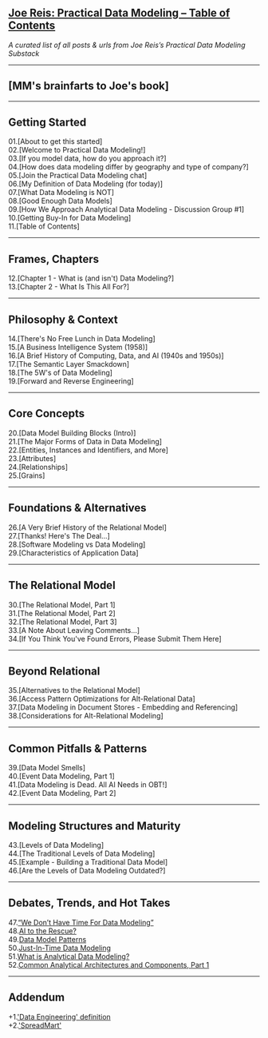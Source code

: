 ## [Joe Reis: Practical Data Modeling – Table of Contents](https://github.com/Miklos-Molnar/Markdown-projects/blob/main/2025-07-06-Joe-Reis-Practical-Data-Modeling-Book/joe's-contents.md)
_A curated list of all posts & urls from Joe Reis’s Practical Data Modeling Substack_

---

## [MM's brainfarts to Joe's book]

---

## Getting Started

01.[About to get this started]  
02.[Welcome to Practical Data Modeling!]  
03.[If you model data, how do you approach it?]  
04.[How does data modeling differ by geography and type of company?]  
05.[Join the Practical Data Modeling chat]  
06.[My Definition of Data Modeling (for today)]  
07.[What Data Modeling is NOT]  
08.[Good Enough Data Models]  
09.[How We Approach Analytical Data Modeling - Discussion Group #1]  
10.[Getting Buy-In for Data Modeling]  
11.[Table of Contents]  

---

## Frames, Chapters

12.[Chapter 1 - What is (and isn't) Data Modeling?]  
13.[Chapter 2 - What Is This All For?]  

---

## Philosophy & Context

14.[There's No Free Lunch in Data Modeling]  
15.[A Business Intelligence System (1958)]  
16.[A Brief History of Computing, Data, and AI (1940s and 1950s)]  
17.[The Semantic Layer Smackdown]  
18.[The 5W's of Data Modeling]  
19.[Forward and Reverse Engineering]  

---

## Core Concepts

20.[Data Model Building Blocks (Intro)]  
21.[The Major Forms of Data in Data Modeling]  
22.[Entities, Instances and Identifiers, and More]  
23.[Attributes]  
24.[Relationships]  
25.[Grains]  

---

## Foundations & Alternatives

26.[A Very Brief History of the Relational Model]  
27.[Thanks! Here's The Deal...]  
28.[Software Modeling vs Data Modeling]  
29.[Characteristics of Application Data]  

---

## The Relational Model

30.[The Relational Model, Part 1]  
31.[The Relational Model, Part 2]  
32.[The Relational Model, Part 3]  
33.[A Note About Leaving Comments...]  
34.[If You Think You've Found Errors, Please Submit Them Here]  

---

## Beyond Relational

35.[Alternatives to the Relational Model]  
36.[Access Pattern Optimizations for Alt-Relational Data]  
37.[Data Modeling in Document Stores - Embedding and Referencing]  
38.[Considerations for Alt-Relational Modeling]  

---

## Common Pitfalls & Patterns

39.[Data Model Smells]  
40.[Event Data Modeling, Part 1]  
41.[Data Modeling is Dead. All AI Needs in OBT!]  
42.[Event Data Modeling, Part 2]  

---

## Modeling Structures and Maturity

43.[Levels of Data Modeling]  
44.[The Traditional Levels of Data Modeling]  
45.[Example - Building a Traditional Data Model]  
46.[Are the Levels of Data Modeling Outdated?]  

---

## Debates, Trends, and Hot Takes

47.[“We Don’t Have Time For Data Modeling”](https://github.com/Miklos-Molnar/Markdown-projects/blob/main/2025-07-06-Joe-Reis-Practical-Data-Modeling-Book/brainfarts-to-47-blogpost.md)  
48.[AI to the Rescue?](https://github.com/Miklos-Molnar/Markdown-projects/blob/main/2025-07-06-Joe-Reis-Practical-Data-Modeling-Book/brainfarts-to-48-blogpost.md)  
49.[Data Model Patterns](https://github.com/Miklos-Molnar/Markdown-projects/blob/main/2025-07-06-Joe-Reis-Practical-Data-Modeling-Book/brainfarts-to-49-blogpost.md)  
50.[Just-In-Time Data Modeling](https://github.com/Miklos-Molnar/Markdown-projects/blob/main/2025-07-06-Joe-Reis-Practical-Data-Modeling-Book/brainfarts-to-50-blogpost.md)  
51.[What is Analytical Data Modeling?](https://github.com/Miklos-Molnar/Markdown-projects/blob/main/2025-07-06-Joe-Reis-Practical-Data-Modeling-Book/brainfarts-to-51-blogpost.md)  
52.[Common Analytical Architectures and Components, Part 1](https://github.com/Miklos-Molnar/Markdown-projects/blob/main/2025-07-06-Joe-Reis-Practical-Data-Modeling-Book/brainfarts-to-52-blogpost.md)  

---

## Addendum

+1.['Data Engineering' definition](https://github.com/Miklos-Molnar/Markdown-projects/blob/main/2025-07-06-Joe-Reis-Practical-Data-Modeling-Book/brainfarts-to-data-engineering-definition.md)  
+2.['SpreadMart'](https://github.com/Miklos-Molnar/Markdown-projects/blob/main/2025-07-06-Joe-Reis-Practical-Data-Modeling-Book/brainfarts-to-spreadmart.md)  
